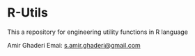 # R-Utils

This a repository for engineering utility functions in R language

Amir Ghaderi
Emai: s.amir.ghaderi@gmail.com
